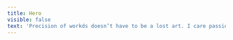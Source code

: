 ```yaml
---
title: Hero
visible: false
text: 'Precision of workds doesn’t have to be a lost art. I care passionately about communication and about finding the right words.'
---
```


